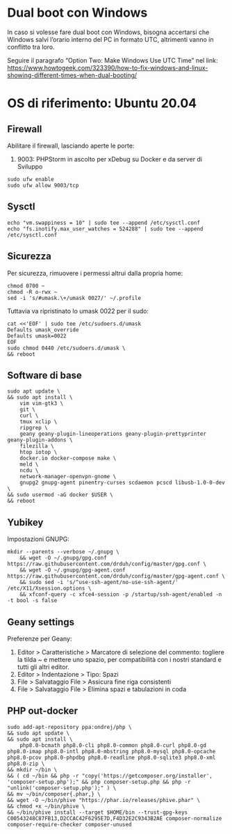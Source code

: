 # Dual boot con Windows

In caso si volesse fare dual boot con Windows, bisogna accertarsi che Windows salvi l’orario interno del PC in formato UTC, altrimenti vanno in conflitto tra loro.

Seguire il paragrafo “Option Two: Make Windows Use UTC Time” nel link:
https://www.howtogeek.com/323390/how-to-fix-windows-and-linux-showing-different-times-when-dual-booting/

# OS di riferimento: Ubuntu 20.04

## Firewall

Abilitare il firewall, lasciando aperte le porte:

1. 9003: PHPStorm in ascolto per xDebug su Docker e da server di Sviluppo

```
sudo ufw enable
sudo ufw allow 9003/tcp
```

## Sysctl

```
echo "vm.swappiness = 10" | sudo tee --append /etc/sysctl.conf
echo "fs.inotify.max_user_watches = 524288" | sudo tee --append /etc/sysctl.conf
```

## Sicurezza

Per sicurezza, rimuovere i permessi altrui dalla propria home:

```
chmod 0700 ~
chmod -R o-rwx ~
sed -i 's/#umask.\+/umask 0027/' ~/.profile
```

Tuttavia va ripristinato lo umask 0022 per il sudo:

```
cat <<'EOF' | sudo tee /etc/sudoers.d/umask
Defaults umask_override
Defaults umask=0022
EOF
sudo chmod 0440 /etc/sudoers.d/umask \
&& reboot
```

## Software di base

```
sudo apt update \
&& sudo apt install \
    vim vim-gtk3 \
    git \
    curl \
    tmux xclip \
    ripgrep \
    geany geany-plugin-lineoperations geany-plugin-prettyprinter geany-plugin-addons \
    filezilla \
    htop iotop \
    docker.io docker-compose make \
    meld \
    ncdu \
    network-manager-openvpn-gnome \
    gnupg2 gnupg-agent pinentry-curses scdaemon pcscd libusb-1.0-0-dev \
&& sudo usermod -aG docker $USER \
&& reboot
```

## Yubikey

Impostazioni GNUPG:

```
mkdir --parents --verbose ~/.gnupg \
    && wget -O ~/.gnupg/gpg.conf https://raw.githubusercontent.com/drduh/config/master/gpg.conf \
    && wget -O ~/.gnupg/gpg-agent.conf https://raw.githubusercontent.com/drduh/config/master/gpg-agent.conf \
    && sudo sed -i 's/^use-ssh-agent/no-use-ssh-agent/' /etc/X11/Xsession.options \
    && xfconf-query -c xfce4-session -p /startup/ssh-agent/enabled -n -t bool -s false
```

## Geany settings

Preferenze per Geany:

1. Editor > Caratteristiche > Marcatore di selezione del commento: togliere la tilda ~ e mettere
uno spazio, per compatibilità con i nostri standard e tutti gli altri editor.
2. Editor > Indentazione > Tipo: Spazi
3. File > Salvataggio File > Assicura fine riga consistenti
4. File > Salvataggio File > Elimina spazi e tabulazioni in coda

## PHP out-docker

```
sudo add-apt-repository ppa:ondrej/php \
&& sudo apt update \
&& sudo apt install \
    php8.0-bcmath php8.0-cli php8.0-common php8.0-curl php8.0-gd php8.0-imap php8.0-intl php8.0-mbstring php8.0-mysql php8.0-opcache php8.0-pcov php8.0-phpdbg php8.0-readline php8.0-sqlite3 php8.0-xml php8.0-zip \
&& mkdir ~/bin \
&& ( cd ~/bin && php -r "copy('https://getcomposer.org/installer', 'composer-setup.php');" && php composer-setup.php && php -r "unlink('composer-setup.php');" ) \
&& mv ~/bin/composer{.phar,} \
&& wget -O ~/bin/phive "https://phar.io/releases/phive.phar" \
&& chmod +x ~/bin/phive \
&& ~/bin/phive install --target $HOME/bin --trust-gpg-keys C00543248C87FB13,D2CCAC42F6295E7D,F4D32E2C9343B2AE composer-normalize composer-require-checker composer-unused
```
